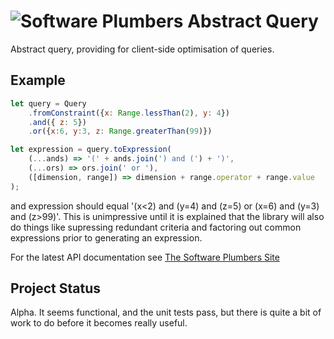 # ![Software Plumbers](http://docs.softwareplumbers.com/common/img/SquareIdent-160.png) Abstract Query

Abstract query, providing for client-side optimisation of queries.

## Example

```javascript
let query = Query
    .fromConstraint({x: Range.lessThan(2), y: 4})
    .and({ z: 5})
    .or({x:6, y:3, z: Range.greaterThan(99)})

let expression = query.toExpression( 
    (...ands) => '(' + ands.join(') and (') + ')', 
    (...ors) => ors.join(' or '),
    ([dimension, range]) => dimension + range.operator + range.value
);
```

and expression should equal '(x<2) and (y=4) and (z=5) or (x=6) and (y=3) and (z>99)'. This is unimpressive until it is explained that the library will also do things like supressing redundant criteria and factoring out common expressions prior to generating an expression.

For the latest API documentation see [The Software Plumbers Site](http://docs.softwareplumbers.com/abstract-query/master)

## Project Status

Alpha. It seems functional, and the unit tests pass, but there is quite a bit of work to do before it becomes really useful.  

